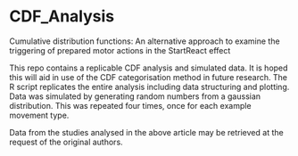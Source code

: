 # CDF_Analysis
Cumulative distribution functions: An alternative approach to examine the triggering of prepared motor actions in the StartReact effect

This repo contains a replicable CDF analysis and simulated data. It is hoped this will aid in use of the CDF categorisation method in future research.
The R script replicates the entire analysis including data structuring and plotting.
Data was simulated by generating random numbers from a gaussian distribution. This was repeated four times, once for each example movement type.

Data from the studies analysed in the above article may be retrieved at the request of the original authors.
